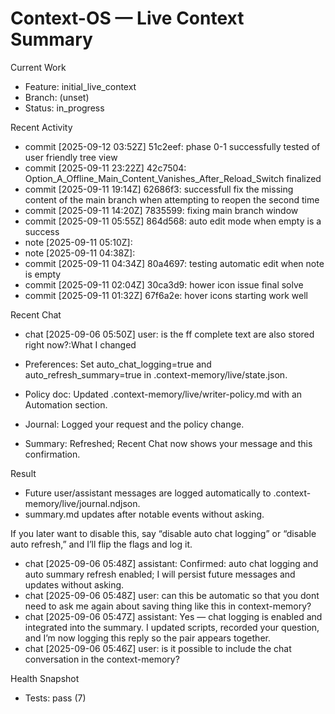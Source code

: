 # Context-OS — Live Context Summary

Current Work
- Feature: initial_live_context
- Branch: (unset)
- Status: in_progress

Recent Activity
- commit [2025-09-12 03:52Z] 51c2eef: phase 0-1 successfully tested of user friendly tree view
- commit [2025-09-11 23:22Z] 42c7504: Option_A_Offline_Main_Content_Vanishes_After_Reload_Switch finalized
- commit [2025-09-11 19:14Z] 62686f3: successfull fix the missing content of the main branch when attempting to reopen the second time
- commit [2025-09-11 14:20Z] 7835599: fixing main branch window
- commit [2025-09-11 05:55Z] 864d568: auto edit mode when empty is a success
- note [2025-09-11 05:10Z]: 
- note [2025-09-11 04:38Z]: 
- commit [2025-09-11 04:34Z] 80a4697: testing automatic edit when note is empty
- commit [2025-09-11 02:04Z] 30ca3d9: hower icon issue final solve
- commit [2025-09-11 01:32Z] 67f6a2e: hover icons starting work well

Recent Chat
- chat [2025-09-06 05:50Z] user: is the ff complete text are also stored right now?:What I changed

- Preferences: Set auto_chat_logging=true and auto_refresh_summary=true in .context-memory/live/state.json.
- Policy doc: Updated .context-memory/live/writer-policy.md with an Automation section.
- Journal: Logged your request and the policy change.
- Summary: Refreshed; Recent Chat now shows your message and this confirmation.

Result

- Future user/assistant messages are logged automatically to .context-memory/live/journal.ndjson.
- summary.md updates after notable events without asking.

If you later want to disable this, say “disable auto chat logging” or “disable auto refresh,” and I’ll flip the
flags and log it.

- chat [2025-09-06 05:48Z] assistant: Confirmed: auto chat logging and auto summary refresh enabled; I will persist future messages and updates without asking.
- chat [2025-09-06 05:48Z] user: can this be automatic so that you dont need to ask me again about saving thing like this in context-memory?
- chat [2025-09-06 05:47Z] assistant: Yes — chat logging is enabled and integrated into the summary. I updated scripts, recorded your question, and I’m now logging this reply so the pair appears together.
- chat [2025-09-06 05:46Z] user: is it possible to include the chat conversation in the context-memory?

Health Snapshot
- Tests: pass (7)
